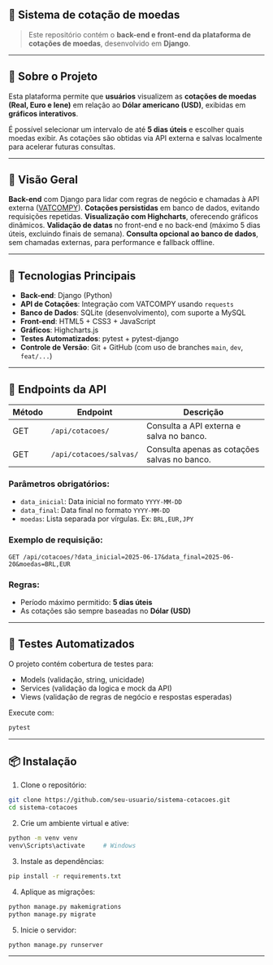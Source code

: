 ## 📘 Sistema de cotação de moedas

> Este repositório contém o **back-end e front-end da plataforma de cotações de moedas**, desenvolvido em **Django**.

---

## 📌 Sobre o Projeto

Esta plataforma permite que **usuários** visualizem as **cotações de moedas (Real, Euro e Iene)** em relação ao **Dólar americano (USD)**, exibidas em **gráficos interativos**.

É possível selecionar um intervalo de até **5 dias úteis** e escolher quais moedas exibir. As cotações são obtidas via API externa e salvas localmente para acelerar futuras consultas.

---

## 🚩 Visão Geral

**Back-end** com Django para lidar com regras de negócio e chamadas à API externa ([VATCOMPY](https://www.vatcomply.com/documentation)).
**Cotações persistidas** em banco de dados, evitando requisições repetidas.
**Visualização com Highcharts**, oferecendo gráficos dinâmicos.
**Validação de datas** no front-end e no back-end (máximo 5 dias úteis, excluindo finais de semana).
**Consulta opcional ao banco de dados**, sem chamadas externas, para performance e fallback offline.

---

## 🚀 Tecnologias Principais

* **Back-end**: Django (Python)
* **API de Cotações**: Integração com VATCOMPY usando `requests`
* **Banco de Dados**: SQLite (desenvolvimento), com suporte a MySQL
* **Front-end**: HTML5 + CSS3 + JavaScript
* **Gráficos**: Highcharts.js
* **Testes Automatizados**: pytest + pytest-django
* **Controle de Versão**: Git + GitHub (com uso de branches `main`, `dev`, `feat/...`)

---

## 🔗 Endpoints da API

| Método | Endpoint                | Descrição                                    |
| ------ | ----------------------- | -------------------------------------------- |
| GET    | `/api/cotacoes/`        | Consulta a API externa e salva no banco.     |
| GET    | `/api/cotacoes/salvas/` | Consulta apenas as cotações salvas no banco. |

### Parâmetros obrigatórios:

* `data_inicial`: Data inicial no formato `YYYY-MM-DD`
* `data_final`: Data final no formato `YYYY-MM-DD`
* `moedas`: Lista separada por vírgulas. Ex: `BRL,EUR,JPY`

### Exemplo de requisição:

```
GET /api/cotacoes/?data_inicial=2025-06-17&data_final=2025-06-20&moedas=BRL,EUR
```

### Regras:

* Período máximo permitido: **5 dias úteis**
* As cotações são sempre baseadas no **Dólar (USD)**

---

## 🧪 Testes Automatizados

O projeto contém cobertura de testes para:

* Models (validação, string, unicidade)
* Services (validação da logica e mock da API)
* Views (validação de regras de negócio e respostas esperadas)

Execute com:

```bash
pytest
```

---

## 📦 Instalação

1. Clone o repositório:

```bash
git clone https://github.com/seu-usuario/sistema-cotacoes.git
cd sistema-cotacoes
```

2. Crie um ambiente virtual e ative:

```bash
python -m venv venv
venv\Scripts\activate     # Windows
```

3. Instale as dependências:

```bash
pip install -r requirements.txt
```

4. Aplique as migrações:

```bash
python manage.py makemigrations
python manage.py migrate
```

5. Inicie o servidor:

```bash
python manage.py runserver
```

---

